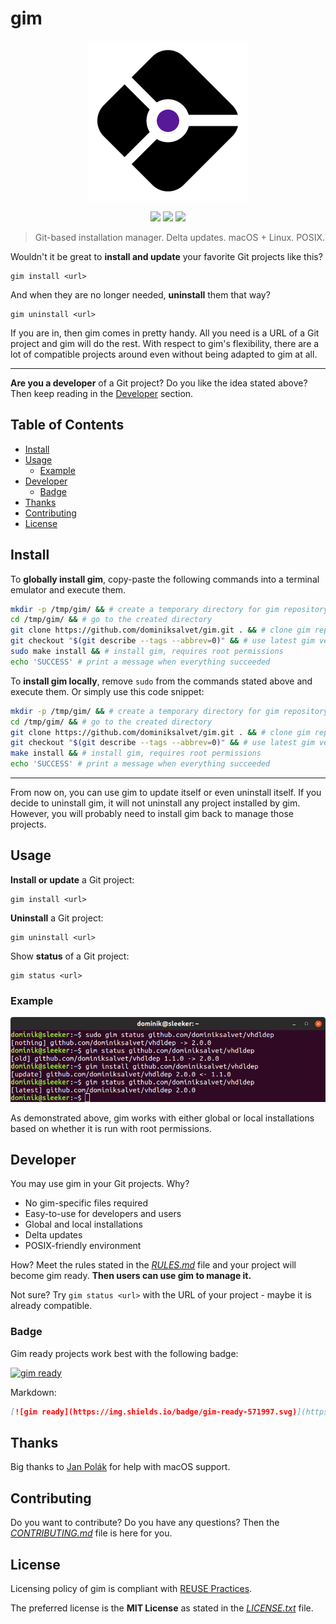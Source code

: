 # gim

<p align="center">
    <a href="https://github.com/dominiksalvet/gim">
        <img src="img/logo.png" alt="gim logo" height="256"></a>
</p>

<p align="center">
    <a href="https://github.com/dominiksalvet/gim" alt="gim ready">
        <img src="https://img.shields.io/badge/gim-ready-571997.svg"></a>
    <a href="https://reuse.software/" alt="reuse compliant">
        <img src="https://reuse.software/badge/reuse-compliant.svg"></a>
    <a href="https://github.com/RichardLitt/standard-readme" alt="standard-readme compliant">
        <img src="https://img.shields.io/badge/readme_style-standard-brightgreen.svg"></a>
</p>

> Git-based installation manager. Delta updates. macOS + Linux. POSIX.

Wouldn't it be great to **install and update** your favorite Git projects like this?

```
gim install <url>
```

And when they are no longer needed, **uninstall** them that way?

```
gim uninstall <url>
```

If you are in, then gim comes in pretty handy. All you need is a URL of a Git project and gim will do the rest. With respect to gim's flexibility, there are a lot of compatible projects around even without being adapted to gim at all.

---

**Are you a developer** of a Git project? Do you like the idea stated above? Then keep reading in the [Developer](#developer) section.

## Table of Contents

* [Install](#install)
* [Usage](#usage)
  * [Example](#example)
* [Developer](#developer)
  * [Badge](#badge)
* [Thanks](#thanks)
* [Contributing](#contributing)
* [License](#license)

## Install

To **globally install gim**, copy-paste the following commands into a terminal emulator and execute them.

```sh
mkdir -p /tmp/gim/ && # create a temporary directory for gim repository
cd /tmp/gim/ && # go to the created directory
git clone https://github.com/dominiksalvet/gim.git . && # clone gim repository
git checkout "$(git describe --tags --abbrev=0)" && # use latest gim version
sudo make install && # install gim, requires root permissions
echo 'SUCCESS' # print a message when everything succeeded
```

To **install gim locally**, remove `sudo` from the commands stated above and execute them. Or simply use this code snippet:

```sh
mkdir -p /tmp/gim/ && # create a temporary directory for gim repository
cd /tmp/gim/ && # go to the created directory
git clone https://github.com/dominiksalvet/gim.git . && # clone gim repository
git checkout "$(git describe --tags --abbrev=0)" && # use latest gim version
make install && # install gim, requires root permissions
echo 'SUCCESS' # print a message when everything succeeded
```

---

From now on, you can use gim to update itself or even uninstall itself. If you decide to uninstall gim, it will not uninstall any project installed by gim. However, you will probably need to install gim back to manage those projects.

## Usage

**Install or update** a Git project:

```
gim install <url>
```

**Uninstall** a Git project:

```
gim uninstall <url>
```

Show **status** of a Git project:

```
gim status <url>
```

### Example

<p align="center">
    <img src="img/example.png" alt="gim example">
</p>

As demonstrated above, gim works with either global or local installations based on whether it is run with root permissions.

## Developer

You may use gim in your Git projects. Why?

* No gim-specific files required
* Easy-to-use for developers and users
* Global and local installations
* Delta updates
* POSIX-friendly environment

How? Meet the rules stated in the [*RULES.md*](doc/RULES.md) file and your project will become gim ready. **Then users can use gim to manage it.**

Not sure? Try `gim status <url>` with the URL of your project - maybe it is already compatible.

### Badge

Gim ready projects work best with the following badge:

[![gim ready](https://img.shields.io/badge/gim-ready-571997.svg)](https://github.com/dominiksalvet/gim)

Markdown:

```markdown
[![gim ready](https://img.shields.io/badge/gim-ready-571997.svg)](https://github.com/dominiksalvet/gim)
```

## Thanks

Big thanks to [Jan Polák](https://github.com/Darkyenus) for help with macOS support.

## Contributing

Do you want to contribute? Do you have any questions? Then the [*CONTRIBUTING.md*](CONTRIBUTING.md) file is here for you.

## License

Licensing policy of gim is compliant with [REUSE Practices](https://reuse.software/practices/2.0/).

The preferred license is the **MIT License** as stated in the [*LICENSE.txt*](LICENSE.txt) file.
